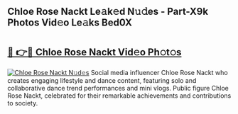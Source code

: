 ## Chloe Rose Nackt Le𝚊k𝚎d N𝚞𝚍es - Part-X9k Photos Vid𝚎o Le𝚊ks Bed0X

# <h2><a href="http://fb9lrif.evod.top/?m=Chloe+Rose+Nackt">🔗 👉🔴 Chloe Rose Nackt Vid𝚎o Ph𝚘t𝚘s</a></h2>

[![Chloe Rose Nackt N𝚞d𝚎s](https://i.imgur.com/8V9OHl7.gif)](http://fb9lrif.evod.top/?m=Chloe+Rose+Nackt)
Social media influencer Chloe Rose Nackt who creates engaging lifestyle and dance content, featuring solo and collaborative dance trend performances and mini vlogs. Public figure Chloe Rose Nackt, celebrated for their remarkable achievements and contributions to society. 

